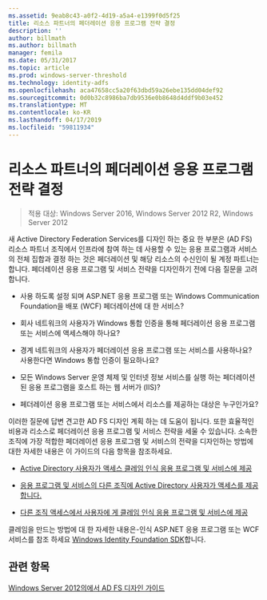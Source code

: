 ```yaml
---
ms.assetid: 9eab8c43-a0f2-4d19-a5a4-e1399f0d5f25
title: 리소스 파트너의 페더레이션 응용 프로그램 전략 결정
description: ''
author: billmath
ms.author: billmath
manager: femila
ms.date: 05/31/2017
ms.topic: article
ms.prod: windows-server-threshold
ms.technology: identity-adfs
ms.openlocfilehash: aca47658cc5a20f63dbd59a26ebe135dd04def92
ms.sourcegitcommit: 0d0b32c8986ba7db9536e0b8648d4ddf9b03e452
ms.translationtype: MT
ms.contentlocale: ko-KR
ms.lasthandoff: 04/17/2019
ms.locfileid: "59811934"
---
```

# <a name="determine-your-federated-application-strategy-in-the-resource-partner"></a>리소스 파트너의 페더레이션 응용 프로그램 전략 결정

>적용 대상: Windows Server 2016, Windows Server 2012 R2, Windows Server 2012

새 Active Directory Federation Services를 디자인 하는 중요 한 부분은 \(AD FS\) 리소스 파트너 조직에서 인프라에 참여 하는 데 사용할 수 있는 응용 프로그램과 서비스의 전체 집합과 결정 하는 것은 페더레이션 및 해당 리소스의 수신인이 될 계정 파트너는 합니다. 페더레이션 응용 프로그램 및 서비스 전략을 디자인하기 전에 다음 질문을 고려합니다.  
  
-   사용 하도록 설정 되며 ASP.NET 응용 프로그램 또는 Windows Communication Foundation을 배포 \(WCF\) 페더레이션에 대 한 서비스?  
  
-   회사 네트워크의 사용자가 Windows 통합 인증을 통해 페더레이션 응용 프로그램 또는 서비스에 액세스해야 하나요?  
  
-   경계 네트워크의 사용자가 페더레이션 응용 프로그램 또는 서비스를 사용하나요? 사용한다면 Windows 통합 인증이 필요하나요?  
  
-   모든 Windows Server 운영 체제 및 인터넷 정보 서비스를 실행 하는 페더레이션된 응용 프로그램을 호스트 하는 웹 서버가 \(IIS\)?  
  
-   페더레이션 응용 프로그램 또는 서비스에서 리소스를 제공하는 대상은 누구인가요?  
  
이러한 질문에 답변 견고한 AD FS 디자인 계획 하는 데 도움이 됩니다. 또한 효율적인 비용과 리소스로 페더레이션 응용 프로그램 및 서비스 전략을 세울 수 있습니다. 소속한 조직에 가장 적합한 페더레이션 응용 프로그램 및 서비스의 전략을 디자인하는 방법에 대한 자세한 내용은 이 가이드의 다음 항목을 참조하세요.  
  
-   [Active Directory 사용자가 액세스 클레임 인식 응용 프로그램 및 서비스에 제공](Provide-Your-Active-Directory-Users-Access-to-Your-Claims-Aware-Applications-and-Services.md)  
  
-   [응용 프로그램 및 서비스의 다른 조직에 Active Directory 사용자가 액세스를 제공 합니다.](Provide-Your-Active-Directory-Users-Access-to-the-Applications-and-Services-of-Other-Organizations.md)  
  
-   [다른 조직 액세스에서 사용자에 게 클레임 인식 응용 프로그램 및 서비스에 제공](Provide-Users-in-Another-Organization-Access-to-Your-Claims-Aware-Applications-and-Services.md)  
  
클레임을 만드는 방법에 대 한 자세한 내용은\-인식 ASP.NET 응용 프로그램 또는 WCF 서비스를 참조 하세요 [Windows Identity Foundation SDK](https://go.microsoft.com/fwlink/?LinkId=122266)합니다.  
  
## <a name="see-also"></a>관련 항목
[Windows Server 2012의에서 AD FS 디자인 가이드](AD-FS-Design-Guide-in-Windows-Server-2012.md)

